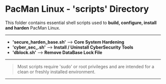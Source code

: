# PacMan Linux - 'scripts' Directory 
This folder contains essential shell scripts used to **build, configure, install and harden** PacMan Linux.

---

- **'secure_harden_base.sh'** --> **Core System Hardening**
- **'cyber_sec_.sh'** --> **Install / Uninstall CyberSecurity Tools**
- **'dblock.sh'** --> **Remove DataBase Lock File**

---


> Most scripts require 'sudo' or root privileges and are intended for a clean or freshly installed environment.

---


